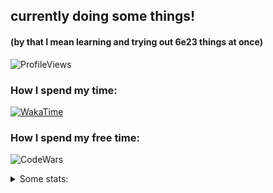 ## currently doing some things! 
#### (by that I mean learning and trying out 6e23 things at once)

![ProfileViews](https://komarev.com/ghpvc/?username=jak713)

### How I spend my time:
[![WakaTime](https://wakatime.com/badge/user/58e39edb-8728-4da4-83f4-d5cd290b2bca.svg)](https://wakatime.com/@jak713)

### How I spend my free time:
![[CodeWars](https://www.codewars.com/users/jak713)](https://www.codewars.com/users/jak713/badges/small)


<details>

<summary>Some stats:</summary>

![jak713's GitHub stats](https://github-readme-stats-pi-drab-86.vercel.app/api?username=jak713&theme=merko&show_icons=true)

![Top Langs](https://github-readme-stats-pi-drab-86.vercel.app/api/top-langs/?username=jak713&layout=compact&theme=merko&count_private=true&langs_count=10)

</details>


